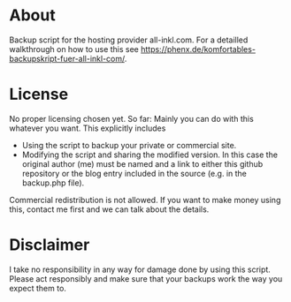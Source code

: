 # About
Backup script for the hosting provider all-inkl.com. For a detailled walkthrough on how to use this see https://phenx.de/komfortables-backupskript-fuer-all-inkl-com/.

# License
No proper licensing chosen yet. So far: Mainly you can do with this whatever you want. This explicitly includes
- Using the script to backup your private or commercial site.
- Modifying the script and sharing the modified version. In this case the original author (me) must be named and a link to either this github repository or the blog entry included in the source (e.g. in the backup.php file).

Commercial redistribution is not allowed. If you want to make money using this, contact me first and we can talk about the details.

# Disclaimer
I take no responsibility in any way for damage done by using this script. Please act responsibly and make sure that your backups work the way you expect them to.
